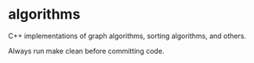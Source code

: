 # algorithms
C++ implementations of graph algorithms, sorting algorithms, and others.

Always run make clean before committing code.
